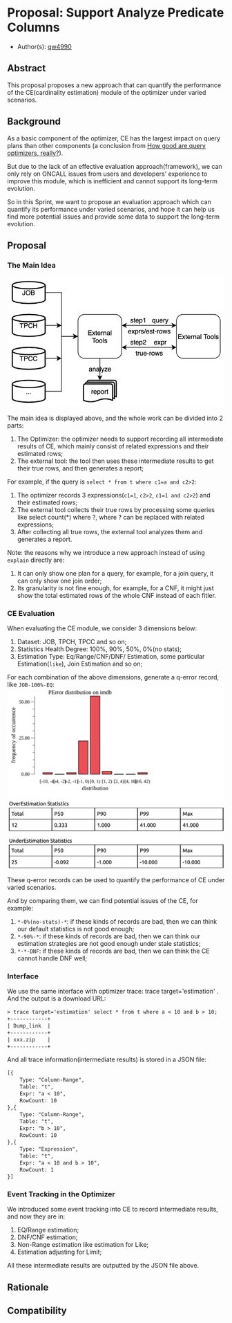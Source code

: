 # Proposal: Support Analyze Predicate Columns

- Author(s): [qw4990](https://github.com/qw4990)

## Abstract

This proposal proposes a new approach that can quantify the performance of the CE(cardinality estimation) module of the optimizer under varied scenarios.

## Background

As a basic component of the optimizer, CE has the largest impact on query plans than other components (a conclusion from [How good are query optimizers, really?](https://www.vldb.org/pvldb/vol9/p204-leis.pdf)).

But due to the lack of an effective evaluation approach(framework), we can only rely on ONCALL issues from users and developers' experience to improve this module, which is inefficient and cannot support its long-term evolution.

So in this Sprint, we want to propose an evaluation approach which can quantify its performance under varied scenarios, and hope it can help us find more potential issues and provide some data to support the long-term evolution.

## Proposal

### The Main Idea
![CE-evaluation](./imgs/CE-evaluation.jpg)

The main idea is displayed above, and the whole work can be divided into 2 parts:

1. The Optimizer: the optimizer needs to support recording all intermediate results of CE, which mainly consist of related expressions and their estimated rows;
2. The external tool: the tool then uses these intermediate results to get their true rows, and then generates a report;


For example, if the query is `select * from t where c1=a and c2>2`:

1. The optimizer records 3 expressions(`c1=1`, `c2>2`, `c1=1 and c2>2`) and their estimated rows;
2. The external tool collects their true rows by processing some queries like select count(*) where ?, where ? can be replaced with related expressions;
3. After collecting all true rows, the external tool analyzes them and generates a report.

Note: the reasons why we introduce a new approach instead of using `explain` directly are:

1. It can only show one plan for a query, for example, for a join query, it can only show one join order;
2. Its granularity is not fine enough, for example, for a CNF, it might just show the total estimated rows of the whole CNF instead of each fitler.

### CE Evaluation
When evaluating the CE module, we consider 3 dimensions below:

1. Dataset: JOB, TPCH, TPCC and so on;
2. Statistics Health Degree: 100%, 90%, 50%, 0%(no stats); 
3. Estimation Type: Eq/Range/CNF/DNF/ Estimation, some particular Estimation(`like`), Join Estimation and so on;

For each combination of the above dimensions, generate a q-error record, like `JOB-100%-EQ`:
![q-error-record](./imgs/q-error-record.png)

These q-error records can be used to quantify the performance of CE under varied scenarios.

And by comparing them, we can find potential issues of the CE, for example:

1. `*-0%(no-stats)-*`: if these kinds of records are bad, then we can think our default statistics is not good enough;
2. `*-90%-*`: if these kinds of records are bad, then we can think our estimation strategies are not good enough under stale statistics;
3. `*-*-DNF`: if these kinds of records are bad, then we can think the CE cannot handle DNF well;

### Interface
We use the same interface with optimizer trace: trace target='estimation' <statement>.
And the output is a download URL:
```
> trace target='estimation' select * from t where a < 10 and b > 10;
+------------+ 
| Dump_link  | 
+------------+ 
| xxx.zip    | 
+------------+
```

And all trace information(intermediate results) is stored in a JSON file:
```
[{
    Type: "Column-Range",
    Table: "t",
    Expr: "a < 10",
    RowCount: 10
},{
    Type: "Column-Range",
    Table: "t",
    Expr: "b > 10",
    RowCount: 10
},{
    Type: "Expression",
    Table: "t",
    Expr: "a < 10 and b > 10",
    RowCount: 1
}]
```

### Event Tracking in the Optimizer
We introduced some event tracking into CE to record intermediate results, and now they are in:

1. EQ/Range estimation;
2. DNF/CNF estimation;
3. Non-Range estimation like estimation for Like;
4. Estimation adjusting for Limit;

All these intermediate results are outputted by the JSON file above.

## Rationale


## Compatibility
